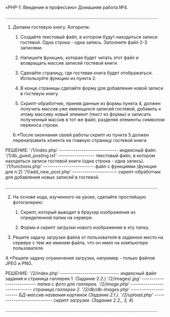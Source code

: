 «PHP-1: Введение в профессию» 
Домашняя работа №4.

.......................................................................................................................

1. Делаем гостевую книгу. Алгоритм:
    1. Создайте текстовый файл, в котором будут находиться записи гостевой. 
       Одна строка - одна запись. Заполните файл 2-3 записями.
    
    2. Напишите функцию, которая будет читать этот файл и возвращать массив записей гостевой книги.
    
    3. Сделайте страницу, где гостевая книга будет отображаться. Используйте функцию из пункта 2.
    
    4. В конце страницы сделайте форму для добавления новой записи в гостевую книгу.
    
    5. Скрипт-обработчик, приняв данные из формы пункта 4, должен получить массив уже имеющихся записей гостевой, 
       добавить к этому массиву новый элемент (текст из формы) и записать полученный массив в тот же файл, 
       разделяя элементы символом переноса строки.
    
    6.*После окончания своей работы скрипт из пункта 5 должен перенаправить клиента на главную страницу гостевой книги.

РЕШЕНИЕ:
'/1/index.php' ----------------------------- индексный файл.
'/1/db_guest_posting.txt' ------------------ текстовый файл, в котором находяться записи гостевой книги (одна строка - одна запись).
'/1/functions.php' ------------------------- файл с функциями (функция для п.2)
'/1/add_new_post.php' ---------------------- скрипт-обработчик для добавления новых записей в гостевой.

.......................................................................................................................

2. На основе кода, изученного на уроке, сделайте простейшую фотогалерею:
    1. Скрипт, который выводит в браузер изображения из определенной папки на сервере.

    2. Форма и скрипт загрузки нового изображения в эту папку.

3. Решите задачу загрузки файла от пользователя в заданное место на сервере с тем же именем файла, 
   что он имел на компьютере пользователя. 

4.*Решите задачу ограничения загрузки, например - только файлов JPEG и PNG.

РЕШЕНИЕ:
'/2/index.php' ----------------------------- индексный файл задания и страница галлереи 1. (Задание 2.2.)
'/2/images/*.jpg' -------------------------- папка с фото для галлереи.
'/2/image.php' ----------------------------- страница галлереи 2.
'/2/db/db-images.php' ---------------------- БД-массив названия картинок (Задание 2.1.).
'/2/upload.php' ---------------------------- скрипт загрузки. (Задание 2.2., 3, 4*)

.......................................................................................................................
